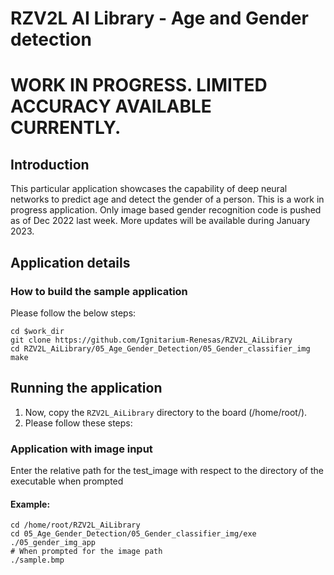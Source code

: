 # RZV2L AI Library - Age and Gender detection
# WORK IN PROGRESS. LIMITED ACCURACY AVAILABLE CURRENTLY.

## Introduction

This particular application showcases the capability of deep neural networks to predict age and detect the gender of a person.
This is a work in progress application. Only image based gender recognition code is pushed as of Dec 2022 last week. More updates will be available during January 2023.

## Application details

### How to build the sample application

Please follow the below steps:

```
cd $work_dir
git clone https://github.com/Ignitarium-Renesas/RZV2L_AiLibrary 
cd RZV2L_AiLibrary/05_Age_Gender_Detection/05_Gender_classifier_img
make
```

## Running the application

1. Now, copy the `RZV2L_AiLibrary` directory to the board (/home/root/).
2. Please follow these steps:


### Application with image input


Enter the relative path for the test_image with respect to the directory of the executable when prompted

#### Example:
```
cd /home/root/RZV2L_AiLibrary 
cd 05_Age_Gender_Detection/05_Gender_classifier_img/exe
./05_gender_img_app
# When prompted for the image path
./sample.bmp
```
